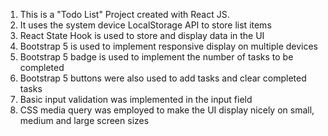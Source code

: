 1. This is a "Todo List" Project created with React JS.
2. It uses the system device LocalStorage API to store list items
3. React State Hook is used to store and display data in the UI
4. Bootstrap 5 is used to implement responsive display on multiple devices
5. Bootstrap 5 badge is used to implement the number of tasks to be completed
6. Bootstrap 5 buttons were also used to add tasks and clear completed tasks
7. Basic input validation was implemented in the input field
8. CSS media query was employed to make the UI display nicely on small, medium and large screen sizes

